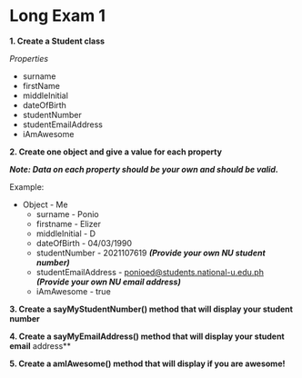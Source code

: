 # Long Exam 1

**1. Create a Student class** 

_Properties_
- surname
- firstName
- middleInitial
- dateOfBirth
- studentNumber
- studentEmailAddress
- iAmAwesome

**2. Create one object and give a value for each property**

**_Note: Data on each property should be your own and should be valid._**


Example:

- Object - Me
  - surname - Ponio
  - firstname - Elizer
  - middleInitial - D
  - dateOfBirth - 04/03/1990
  - studentNumber - 2021107619 **_(Provide your own NU student number)_**
  - studentEmailAddress - ponioed@students.national-u.edu.ph **_(Provide your own NU
email address)_**
  - iAmAwesome - true

**3. Create a sayMyStudentNumber() method that will display your student number**

**4. Create a sayMyEmailAddress() method that will display your student email**
address**

**5. Create a amIAwesome() method that will display if you are awesome!**
